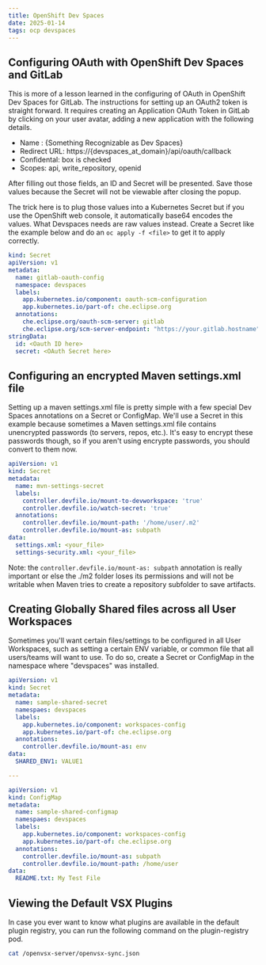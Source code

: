 ```yaml
---
title: OpenShift Dev Spaces
date: 2025-01-14
tags: ocp devspaces
---
```


## Configuring OAuth with OpenShift Dev Spaces and GitLab

This is more of a lesson learned in the configuring of OAuth in OpenShift Dev Spaces for GitLab.  The instructions for setting up an OAuth2 token is straight forward.  It requires creating an Application OAuth Token in GitLab by clicking on your user avatar, adding a new application with the following details.

- Name : {Something Recognizable as Dev Spaces}
- Redirect URL: https://{devspaces_at_domain}/api/oauth/callback
- Confidental: box is checked
- Scopes: api, write_repository, openid

After filling out those fields, an ID and Secret will be presented.  Save those values because the Secret will not be viewable after closing the popup.

The trick here is to plug those values into a Kubernetes Secret but if you use the OpenShift web console, it automatically base64 encodes the values.  What Devspaces needs are raw values instead.  Create a Secret like the example below and do an `oc apply -f <file>` to get it to apply correctly.

```yaml
kind: Secret
apiVersion: v1
metadata:
  name: gitlab-oauth-config
  namespace: devspaces
  labels:
    app.kubernetes.io/component: oauth-scm-configuration
    app.kubernetes.io/part-of: che.eclipse.org
  annotations:
    che.eclipse.org/oauth-scm-server: gitlab
    che.eclipse.org/scm-server-endpoint: "https://your.gitlab.hostname"
stringData:
  id: <Oauth ID here>
  secret: <OAuth Secret here>

```

## Configuring an encrypted Maven settings.xml file

Setting up a maven settings.xml file is pretty simple with a few special Dev Spaces annotations on a Secret or ConfigMap.  We'll use a Secret in this example because sometimes a Maven settings.xml file contains unencrypted passwords (to servers, repos, etc.).  It's easy to encrypt these passwords though, so if you aren't using encrypte passwords, you should convert to them now.

```yaml
apiVersion: v1
kind: Secret
metadata:
  name: mvn-settings-secret
  labels:
    controller.devfile.io/mount-to-devworkspace: 'true'
    controller.devfile.io/watch-secret: 'true'
  annotations:
    controller.devfile.io/mount-path: '/home/user/.m2'
    controller.devfile.io/mount-as: subpath
data:
  settings.xml: <your_file>
  settings-security.xml: <your_file>
```

Note: the `controller.devfile.io/mount-as: subpath` annotation is really important or else the ./m2 folder loses its permissions and will not be writable when Maven tries to create a repository subfolder to save artifacts.

## Creating Globally Shared files across all User Workspaces

Sometimes you'll want certain files/settings to be configured in all User Workspaces, such as setting a certain ENV variable, or common file that all users/teams will want to use.  To do so, create a Secret or ConfigMap in the namespace where "devspaces" was installed.

```yaml
apiVersion: v1
kind: Secret
metadata:
  name: sample-shared-secret
  namespaes: devspaces
  labels:
    app.kubernetes.io/component: workspaces-config
    app.kubernetes.io/part-of: che.eclipse.org
  annotations:
    controller.devfile.io/mount-as: env
data:
  SHARED_ENV1: VALUE1

---

apiVersion: v1
kind: ConfigMap
metadata:
  name: sample-shared-configmap
  namespaes: devspaces
  labels:
    app.kubernetes.io/component: workspaces-config
    app.kubernetes.io/part-of: che.eclipse.org
  annotations:
    controller.devfile.io/mount-as: subpath
    controller.devfile.io/mount-path: /home/user
data:
  README.txt: My Test File
```

## Viewing the Default VSX Plugins

In case you ever want to know what plugins are available in the default plugin registry, you can run the following command on the plugin-registry pod.

```bash
cat /openvsx-server/openvsx-sync.json
```
